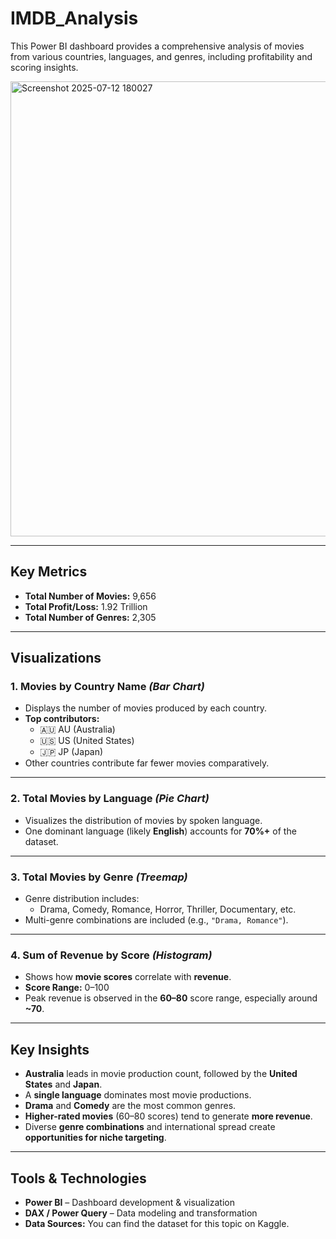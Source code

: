 # IMDB_Analysis
This Power BI dashboard provides a comprehensive analysis of movies from various countries, languages, and genres, including profitability and scoring insights.

<img width="1298" height="728" alt="Screenshot 2025-07-12 180027" src="https://github.com/user-attachments/assets/1e0ddc96-54c1-4465-a20a-950137cc73af" />
 
---
## Key Metrics

- **Total Number of Movies:** 9,656  
- **Total Profit/Loss:** 1.92 Trillion  
- **Total Number of Genres:** 2,305  

---

## Visualizations

### 1. Movies by Country Name *(Bar Chart)*  
- Displays the number of movies produced by each country.
- **Top contributors:**
  - 🇦🇺 AU (Australia)
  - 🇺🇸 US (United States)
  - 🇯🇵 JP (Japan)
- Other countries contribute far fewer movies comparatively.

---

### 2. Total Movies by Language *(Pie Chart)*  
- Visualizes the distribution of movies by spoken language.  
- One dominant language (likely **English**) accounts for **70%+** of the dataset.

---

### 3. Total Movies by Genre *(Treemap)*  
- Genre distribution includes:
  - Drama, Comedy, Romance, Horror, Thriller, Documentary, etc.
- Multi-genre combinations are included (e.g., `"Drama, Romance"`).

---

### 4. Sum of Revenue by Score *(Histogram)*  
- Shows how **movie scores** correlate with **revenue**.
- **Score Range:** 0–100  
- Peak revenue is observed in the **60–80** score range, especially around **~70**.

---

## Key Insights

- **Australia** leads in movie production count, followed by the **United States** and **Japan**.
- A **single language** dominates most movie productions.
- **Drama** and **Comedy** are the most common genres.
- **Higher-rated movies** (60–80 scores) tend to generate **more revenue**.
- Diverse **genre combinations** and international spread create **opportunities for niche targeting**.

---

## Tools & Technologies

- **Power BI** – Dashboard development & visualization  
- **DAX / Power Query** – Data modeling and transformation  
- **Data Sources:** You can find the dataset for this topic on Kaggle.


